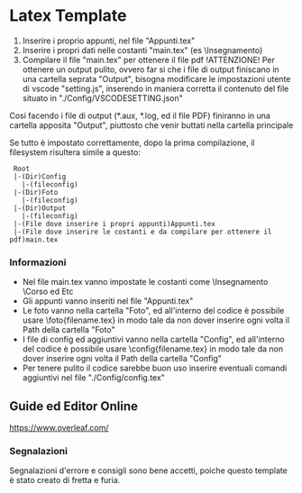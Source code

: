 # Latex Template
1) Inserire i proprio appunti, nel file "Appunti.tex"
2) Inserire i propri dati nelle costanti "main.tex" (es \Insegnamento) 
3) Compilare il file "main.tex" per ottenere il file pdf
  !ATTENZIONE!
  Per ottenere un output pulito, ovvero far si che i file di output finiscano in una cartella seprata "Output",
  bisogna modificare le impostazioni utente di vscode "setting.js", inserendo in maniera corretta il contenuto del file situato in 
    "./Config/VSCODESETTING.json"

  Cosi facendo i file di output (*.aux, *.log, ed il file PDF) finiranno in una cartella apposita "Output", piuttosto che venir
  buttati nella cartella principale

  Se tutto è impostato correttamente, dopo la prima compilazione, il filesystem risultera simile a questo:
  ```
   Root
   |-(Dir)Config
     |-(fileconfig)
   |-(Dir)Foto
     |-(fileconfig)
   |-(Dir)Output
     |-(fileconfig)
   |-(File dove inserire i propri appunti)Appunti.tex
   |-(File dove inserire le costanti e da compilare per ottenere il pdf)main.tex
```
### Informazioni
- Nel file main.tex vanno impostate le costanti come \Insegnamento \Corso ed Etc
- Gli appunti vanno inseriti nel file "Appunti.tex"
- Le foto vanno nella cartella "Foto", ed all'interno del codice è possibile usare \foto{filename.tex} in modo tale da non dover inserire ogni volta il Path della cartella "Foto"
- I file di config ed aggiuntivi vanno nella cartella "Config", ed all'interno del codice è possibile usare \config{filename.tex} in modo tale da non dover inserire ogni volta il Path della cartella "Config"
- Per tenere pulito il codice sarebbe buon uso inserire eventuali comandi aggiuntivi nel file "./Config/config.tex"

## Guide ed Editor Online
https://www.overleaf.com/ 

### Segnalazioni
Segnalazioni d'errore e consigli sono bene accetti, poiche questo template è stato creato di fretta e furia. 
